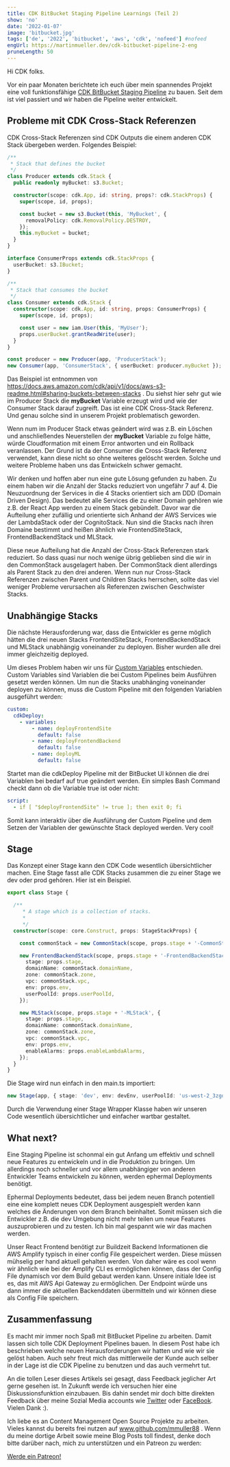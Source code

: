 ```yaml
---
title: CDK BitBucket Staging Pipeline Learnings (Teil 2)
show: 'no'
date: '2022-01-07'
image: 'bitbucket.jpg'
tags: ['de', '2022', 'bitbucket', 'aws', 'cdk', 'nofeed'] #nofeed
engUrl: https://martinmueller.dev/cdk-bitbucket-pipeline-2-eng
pruneLength: 50
---
```


Hi CDK folks.

Vor ein paar Monaten berichtete ich euch über mein spannendes Projekt eine voll funktionsfähige [CDK BitBucket Staging Pipeline](https://martinmueller.dev/cdk-bitbucket-pipeline) zu bauen. Seit dem ist viel passiert und wir haben die Pipeline weiter entwickelt.

## Probleme mit CDK Cross-Stack Referenzen

CDK Cross-Stack Referenzen sind CDK Outputs die einem anderen CDK Stack übergeben werden. Folgendes Beispiel:

```ts
/**
 * Stack that defines the bucket
 */
class Producer extends cdk.Stack {
  public readonly myBucket: s3.Bucket;

  constructor(scope: cdk.App, id: string, props?: cdk.StackProps) {
    super(scope, id, props);

    const bucket = new s3.Bucket(this, 'MyBucket', {
      removalPolicy: cdk.RemovalPolicy.DESTROY,
    });
    this.myBucket = bucket;
  }
}

interface ConsumerProps extends cdk.StackProps {
  userBucket: s3.IBucket;
}

/**
 * Stack that consumes the bucket
 */
class Consumer extends cdk.Stack {
  constructor(scope: cdk.App, id: string, props: ConsumerProps) {
    super(scope, id, props);

    const user = new iam.User(this, 'MyUser');
    props.userBucket.grantReadWrite(user);
  }
}

const producer = new Producer(app, 'ProducerStack');
new Consumer(app, 'ConsumerStack', { userBucket: producer.myBucket });
```

Das Beispiel ist entnommen von https://docs.aws.amazon.com/cdk/api/v1/docs/aws-s3-readme.html#sharing-buckets-between-stacks . Du siehst hier sehr gut wie im Producer Stack die **myBucket** Variable erzeugt wird und wie der Consumer Stack darauf zugreift. Das ist eine CDK Cross-Stack Referenz. Und genau solche sind in unserem Projekt problematisch geworden.

Wenn num im Producer Stack etwas geändert wird was z.B. ein Löschen und anschließendes Neuerstellen der **myBucket** Variable zu folge hätte, würde Cloudformation mit einem Error antworten und ein Rollback veranlassen. Der Grund ist da der Consumer die Cross-Stack Referenz verwendet, kann diese nicht so ohne weiteres gelöscht werden. Solche und weitere Probleme haben uns das Entwickeln schwer gemacht.

Wir denken und hoffen aber nun eine gute Lösung gefunden zu haben. Zu einem haben wir die Anzahl der Stacks reduziert von ungefähr 7 auf 4. Die Neuzuordnung der Services in die 4 Stacks orientiert sich am DDD (Domain Driven Design). Das bedeutet alle Services die zu einer Domain gehören wie z.B. der React App werden zu einem Stack gebündelt. Davor war die Aufteilung eher zufällig und orientierte sich Anhand der AWS Services wie der LambdaStack oder der CognitoStack. Nun sind die Stacks nach ihren Domaine bestimmt und heißen ähnlich wie FrontendSiteStack, FrontendBackendStack und MLStack.

Diese neue Aufteilung hat die Anzahl der Cross-Stack Referenzen stark reduziert. So dass quasi nur noch wenige übrig geblieben sind die wir in den CommonStack ausgelagert haben. Der CommonStack dient allerdings als Parent Stack zu den drei anderen. Wenn nun nur Cross-Stack Referenzen zwischen Parent und Children Stacks herrschen, sollte das viel weniger Probleme verursachen als Referenzen zwischen Geschwister Stacks.

## Unabhängige Stacks

Die nächste Herausforderung war, dass die Entwickler es gerne möglich hätten die drei neuen Stacks FrontendSiteStack, FrontendBackendStack und MLStack unabhängig voneinander zu deployen. Bisher wurden alle drei immer gleichzeitig deployed.

Um dieses Problem haben wir uns für [Custom Variables](https://support.atlassian.com/bitbucket-cloud/docs/configure-bitbucket-pipelinesyml/) entschieden. Custom Variables sind Variablen die bei Custom Pipelines beim Ausführen gesetzt werden können. Um nun die Stacks unabhänging voneinander deployen zu können, muss die Custom Pipeline mit den folgenden Variablen ausgeführt werden:

```yaml
custom:
  cdkDeploy:
    - variables:
        - name: deployFrontendSite
          default: false
        - name: deployFrontendBackend
          default: false
        - name: deployML
          default: false
```

Startet man die cdkDeploy Pipeline mit der BitBucket UI können die drei Variablen bei bedarf auf true geändert werden. Ein simples Bash Command checkt dann ob die Variable true ist oder nicht:

```yaml
script:
  - if [ "$deployFrontendSite" != true ]; then exit 0; fi 
```

Somit kann interaktiv über die Ausführung der Custom Pipeline und dem Setzen der Variablen der gewünschte Stack deployed werden. Very cool!

## Stage

Das Konzept einer Stage kann den CDK Code wesentlich übersichtlicher machen. Eine Stage fasst alle CDK Stacks zusammen die zu einer Stage we dev oder prod gehören. Hier ist ein Beispiel.

```ts
export class Stage {

  /**
     * A stage which is a collection of stacks.
     *
     */
  constructor(scope: core.Construct, props: StageStackProps) {

    const commonStack = new CommonStack(scope, props.stage + '-CommonStack', { stage: props.stage, env: props.env });

    new FrontendBackendStack(scope, props.stage + '-FrontendBackendStack', {
      stage: props.stage,
      domainName: commonStack.domainName,
      zone: commonStack.zone,
      vpc: commonStack.vpc,
      env: props.env,
      userPoolId: props.userPoolId,
    });

    new MLStack(scope, props.stage + '-MLStack', {
      stage: props.stage,
      domainName: commonStack.domainName,
      zone: commonStack.zone,
      vpc: commonStack.vpc,
      env: props.env,
      enableAlarms: props.enableLambdaAlarms,
    });
  }
}
```

Die Stage wird nun einfach in den main.ts importiert:

```ts
new Stage(app, { stage: 'dev', env: devEnv, userPoolId: 'us-west-2_3zgoE123' });
```

Durch die Verwendung einer Stage Wrapper Klasse haben wir unseren Code wesentlich übersichtlicher und einfacher wartbar gestaltet.

## What next?

Eine Staging Pipeline ist schonmal ein gut Anfang um effektiv und schnell neue Features zu entwickeln und in die Produktion zu bringen. Um allerdings noch schneller und vor allem unabhängiger von anderen Entwickler Teams entwickeln zu können, werden ephermal Deployments benötigt.

Ephermal Deployments bedeutet, dass bei jedem neuen Branch potentiell eine eine komplett neues CDK Deployment ausgespielt werden kann welches die Änderungen von dem Branch beinhaltet. Somit müssen sich die Entwickler z.B. die dev Umgebung nicht mehr teilen um neue Features auszuprobieren und zu testen. Ich bin mal gespannt wie wir das machen werden.

Unser React Frontend benötigt zur Buildzeit Backend Informationen die AWS Amplify typisch in einer config File gespeichert werden. Diese müssen mühselig per hand aktuell gehalten werden. Von daher wäre es cool wenn wir ähnlich wie bei der Amplify CLI es ermöglichen können, dass der Config File dynamisch vor dem Build gebaut werden kann. Unsere initiale Idee ist es, das mit AWS Api Gateway zu ermöglichen. Der Endpoint würde uns dann immer die aktuellen Backenddaten übermitteln und wir können diese als Config File speichern.

## Zusammenfassung

Es macht mir immer noch Spaß mit BitBucket Pipeline zu arbeiten. Damit lassen sich tolle CDK Deployment Pipelines bauen. In diesem Post habe ich beschrieben welche neuen Herausforderungen wir hatten und wie wir sie gelöst haben. Auch sehr freut mich das mittlerweile der Kunde auch selber in der Lage ist die CDK Pipeline zu benutzen und das auch vermehrt tut.

An die tollen Leser dieses Artikels sei gesagt, dass Feedback jeglicher Art gerne gesehen ist. In Zukunft werde ich versuchen hier eine Diskussionsfunktion einzubauen. Bis dahin sendet mir doch bitte direkten Feedback über meine Sozial Media accounts wie [Twitter](https://twitter.com/MartinMueller_) oder [FaceBook](https://www.facebook.com/martin.muller.10485). Vielen Dank :).

Ich liebe es an Content Management Open Source Projekte zu arbeiten. Vieles kannst du bereits frei nutzen auf www.github.com/mmuller88 . Wenn du meine dortige Arbeit sowie meine Blog Posts toll findest, denke doch bitte darüber nach, mich zu unterstützen und ein Patreon zu werden:

<a href="https://www.patreon.com/bePatron?u=29010217" data-patreon-widget-type="become-patron-button">Werde ein Patreon!</a><script async src="https://c6.patreon.com/becomePatronButton.bundle.js"></script>
